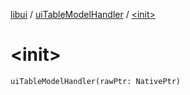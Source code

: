 [libui](../README.md) / [uiTableModelHandler](README.md) / [&lt;init&gt;](-init-.md)

# &lt;init&gt;

`uiTableModelHandler(rawPtr: NativePtr)`